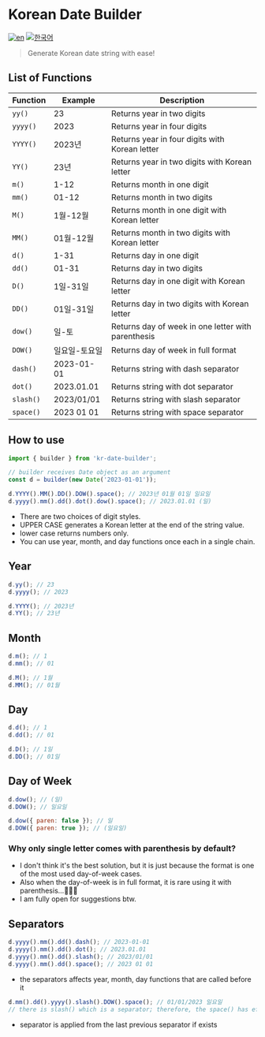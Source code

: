 # Korean Date Builder

[![en](https://img.shields.io/badge/lang-EN-red.svg)](https://github.com/brandonwie/kr-date-buillder/blob/main/README.md)
[![한국어](https://img.shields.io/badge/lang-한국어-green.svg)](https://github.com/brandonwie/kr-date-buillder/blob/main/README.ko-kr.md)

> Generate Korean date string with ease!

## List of Functions

| Function  | Example       | Description                                        |
| --------- | ------------- | -------------------------------------------------- |
| `yy()`    | 23            | Returns year in two digits                         |
| `yyyy()`  | 2023          | Returns year in four digits                        |
| `YYYY()`  | 2023년        | Returns year in four digits with Korean letter     |
| `YY()`    | 23년          | Returns year in two digits with Korean letter      |
| `m()`     | 1-12          | Returns month in one digit                         |
| `mm()`    | 01-12         | Returns month in two digits                        |
| `M()`     | 1월-12월      | Returns month in one digit with Korean letter      |
| `MM()`    | 01월-12월     | Returns month in two digits with Korean letter     |
| `d()`     | 1-31          | Returns day in one digit                           |
| `dd()`    | 01-31         | Returns day in two digits                          |
| `D()`     | 1일-31일      | Returns day in one digit with Korean letter        |
| `DD()`    | 01일-31일     | Returns day in two digits with Korean letter       |
| `dow()`   | 일-토         | Returns day of week in one letter with parenthesis |
| `DOW()`   | 일요일-토요일 | Returns day of week in full format                 |
| `dash()`  | 2023-01-01    | Returns string with dash separator                 |
| `dot()`   | 2023.01.01    | Returns string with dot separator                  |
| `slash()` | 2023/01/01    | Returns string with slash separator                |
| `space()` | 2023 01 01    | Returns string with space separator                |

## How to use

```js
import { builder } from 'kr-date-builder';

// builder receives Date object as an argument
const d = builder(new Date('2023-01-01'));

d.YYYY().MM().DD().DOW().space(); // 2023년 01월 01일 일요일
d.yyyy().mm().dd().dot().dow().space(); // 2023.01.01 (일)
```

- There are two choices of digit styles.
- UPPER CASE generates a Korean letter at the end of the string value.
- lower case returns numbers only.
- You can use year, month, and day functions once each in a single chain.

## Year

```js
d.yy(); // 23
d.yyyy(); // 2023
```

```js
d.YYYY(); // 2023년
d.YY(); // 23년
```

## Month

```js
d.m(); // 1
d.mm(); // 01
```

```js
d.M(); // 1월
d.MM(); // 01월
```

## Day

```js
d.d(); // 1
d.dd(); // 01
```

```js
d.D(); // 1일
d.DD(); // 01일
```

## Day of Week

```js
d.dow(); // (일)
d.DOW(); // 일요일
```

```js
d.dow({ paren: false }); // 일
d.DOW({ paren: true }); // (일요일)
```

### Why only single letter comes with parenthesis by default?

- I don't think it's the best solution, but it is just because the format is one of the most used day-of-week cases.
- Also when the day-of-week is in full format, it is rare using it with parenthesis...🤷🏻‍♂️
- I am fully open for suggestions btw.

## Separators

```js
d.yyyy().mm().dd().dash(); // 2023-01-01
d.yyyy().mm().dd().dot(); // 2023.01.01
d.yyyy().mm().dd().slash(); // 2023/01/01
d.yyyy().mm().dd().space(); // 2023 01 01
```

- the separators affects year, month, day functions that are called before it

```js
d.mm().dd().yyyy().slash().DOW().space(); // 01/01/2023 일요일
// there is slash() which is a separator; therefore, the space() has effect on the DOW() only
```

- separator is applied from the last previous separator if exists
